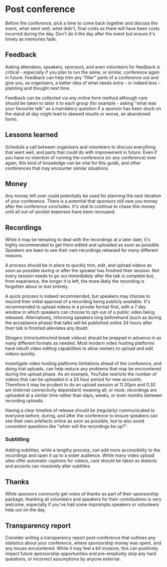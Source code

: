 # Post conference

Before the conference, pick a time to come back together and discuss the event, what went well, what didn't, final costs as there will have been costs incurred during the day. Don't do it the day after the event but ensure it's timely as memories fade.

## Feedback

Asking attendees, speakers, sponsors, and even volunteers for feedback is critical - especially if you plan to run the same, or similar, conference again in future. Feedback can help trim any "filler" parts of a conference out and give you, as organisers, a better idea of what needs extra - or indeed less - planning and thought next time.

Feedback can be collected via any online form method although care should be taken to tailor it to each group (for example - asking "what was your favourite talk" as a mandatory question if a sponsor has been stuck on the stand all day might lead to skewed results or worse, an abandoned form).

## Lessons learned

Schedule a call between organisers and volunteers to discuss everything that went well, and parts that could do with improvement in future. Even if you have no intention of running the conference (or any conference) ever again, this kind of knowledge can be vital for this guide, and other conferences that may encounter similar situations.

## Money

Any money left over could potentially be used for planning the next iteration of your conference. There is a potential that sponsors still owe you money after the conference concludes. It's vital to continue to chase this money until all out-of-pocket expenses have been recouped.

## Recordings

While it may be tempting to deal with the recordings at a later date, it's highly recommended to get them edited and uploaded as soon as possible. Speakers are keen to see their own recordings released for many different reasons.

A process should be in place to quickly trim, edit, and upload videos as soon as possible during or after the speaker has finished their session. Not every session needs to go out immediately after the talk is complete but, from experience, the longer it is left, the more likely the recording is forgotten about or lost entirely.

A quick process is indeed recommended, but speakers may choose to rescind their initial approval of a recording being publicly available. It's recommended to upload videos in a private format first, with a 7 day window in which speakers can choose to opt-out of a public video being released. Alternatively, informing speakers long beforehand (such as during the acceptance phase) that talks will be published online 24 hours after their talk is finished alleviates any doubt.

Stingers (intro/outtro/mid break videos) should be prepped in advance in as many different formats as needed. Most modern video hosting platforms have inbuilt video editing capabilities to allow owners to upload and edit videos quickly.

Investigate video hosting platforms limitations ahead of the conference, and doing trial uploads, can help reduce any problems that may be encountered during the upload phase. As an example, YouTube restricts the number of videos that can be uploaded in a 24 hour period for new accounts. Therefore it may be prudent to do an upload session at 11.30pm and 0.30 am (internet connectivity dependant) meaning all, or most, recordings are uploaded at a similar time rather than days, weeks, or even months between recording uploads.

Having a clear timeline of release should be (regularly) communicated to everyone before, during, and after the conference to ensure speakers can see their own artefacts online as soon as possible, but to also avoid consistent questions like "when will the recordings be up?".

### Subtitling

Adding subtitles, while a lengthy process, can add more accessibility to the recordings and open it up to a wider audience. While many video upload sites offer automatic captions for videos, care should be taken as dialects and accents can massively alter subtitles.

## Thanks

While sponsors commonly get votes of thanks as part of their sponsorship package, thanking all volunteers and speakers for their contributions is very welcome, especially if you've had some impromptu speakers or volunteers help out on the day.

## Transparency report

Consider writing a transparency report post-conference that outlines any statistics about your conference, where sponsorship money was spent, and any issues encountered. While it may feel a bit invasive, this can positively impact future sponsorship opportunities and pre-emptively stop any hard questions, or incorrect assumptions by anyone external.